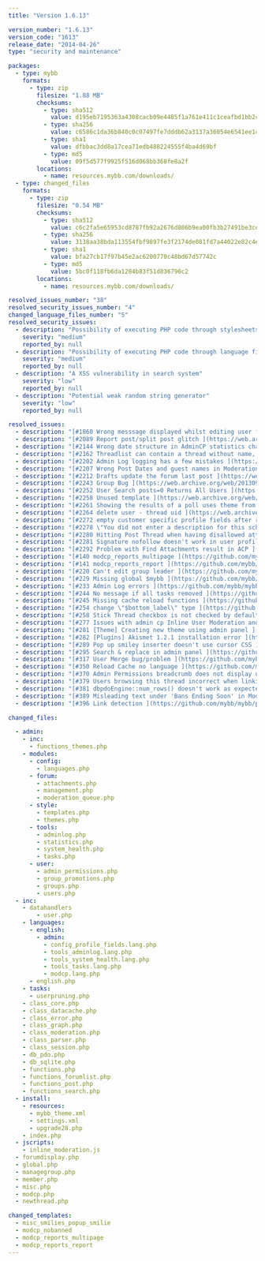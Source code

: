 ```yaml
---
title: "Version 1.6.13"

version_number: "1.6.13"
version_code: "1613"
release_date: "2014-04-26"
type: "security and maintenance"

packages:
  - type: mybb
    formats:
      - type: zip
        filesize: "1.88 MB"
        checksums:
          - type: sha512
            value: d195eb7195363a4308cacb09e4485f1a761e411c1ceafbd1bb2cd4704e8a139934e816a3f67e3445749150dbf8026ffc48484ac5c52b9900682401f9019c34e7
          - type: sha256
            value: c6586c1da36b840c0c07497fe7dddb62a3137a36054e6541ee14a1f0433c09d5
          - type: sha1
            value: dfbbac3dd8a17cea71edb488224555f4ba4d69bf
          - type: md5
            value: 09f5d577f9925f516d068bb368fe8a2f
        locations:
          - name: resources.mybb.com/downloads/
  - type: changed_files
    formats:
      - type: zip
        filesize: "0.54 MB"
        checksums:
          - type: sha512
            value: c6c2fa5e65953cd8787fb92a2676d806b9ea00fb3b27491be3cec77d59a54f4038b424626f3aa469f1eba04ce073a154904123b1dd6ddc70755e8d62f6acf33b
          - type: sha256
            value: 3138aa38bda113554fbf9897fe3f2174de081fd7a44022e82c4e8c922017ae20
          - type: sha1
            value: bfa27cb17f97b45e2ac6200770c48bd67d57742c
          - type: md5
            value: 5bc0f118fb6da1284b83f51d836796c2
        locations:
          - name: resources.mybb.com/downloads/

resolved_issues_number: "38"
resolved_security_issues_number: "4"
changed_language_files_number: "5"
resolved_security_issues:
  - description: "Possibility of executing PHP code through stylesheets"
    severity: "medium"
    reported_by: null
  - description: "Possibility of executing PHP code through language files"
    severity: "medium"
    reported_by: null
  - description: "A XSS vulnerability in search system"
    severity: "low"
    reported_by: null
  - description: "Potential weak random string generator"
    severity: "low"
    reported_by: null

resolved_issues:
  - description: "[#1860 Wrong messsage displayed whilst editing user from mod cp ](https://web.archive.org/web/20130930200856/http://dev.mybb.com/issues/1860)"
  - description: "[#2089 Report post/split post glitch ](https://web.archive.org/web/20130930200856/http://dev.mybb.com/issues/2089)"
  - description: "[#2144 Wrong date structure in AdminCP statistics chart ](https://web.archive.org/web/20130930200856/http://dev.mybb.com/issues/2144)"
  - description: "[#2162 Threadlist can contain a thread without name, id etc. ](https://web.archive.org/web/20130930200856/http://dev.mybb.com/issues/2162)"
  - description: "[#2202 Admin Log logging has a few mistakes ](https://web.archive.org/web/20130930200856/http://dev.mybb.com/issues/2202)"
  - description: "[#2207 Wrong Post Dates and guest names in Moderation Queue ](https://web.archive.org/web/20130930200856/http://dev.mybb.com/issues/2207)"
  - description: "[#2212 Drafts update the forum last post ](https://web.archive.org/web/20130930200856/http://dev.mybb.com/issues/2212)"
  - description: "[#2243 Group Bug ](https://web.archive.org/web/20130930200856/http://dev.mybb.com/issues/2243)"
  - description: "[#2252 User Search posts=0 Returns All Users ](https://web.archive.org/web/20130930200856/http://dev.mybb.com/issues/2252)"
  - description: "[#2258 Unused template ](https://web.archive.org/web/20130930200856/http://dev.mybb.com/issues/2258)"
  - description: "[#2261 Showing the results of a poll uses theme from post with pid equal to poll's id ](https://web.archive.org/web/20130930200856/http://dev.mybb.com/issues/2261)"
  - description: "[#2264 delete user - thread uid ](https://web.archive.org/web/20130930200856/http://dev.mybb.com/issues/2264)"
  - description: "[#2272 empty customer specific profile fields after registration ](https://web.archive.org/web/20130930200856/http://dev.mybb.com/issues/2272)"
  - description: "[#2278 \"You did not enter a description for this scheduled task\" ](https://web.archive.org/web/20130930200856/http://dev.mybb.com/issues/2278)"
  - description: "[#2280 Hitting Post Thread when having disallowed attachment ignores all submitted content ](https://web.archive.org/web/20130930200856/http://dev.mybb.com/issues/2280)"
  - description: "[#2281 Signature nofollow doesn't work in user profile ](https://web.archive.org/web/20130930200856/http://dev.mybb.com/issues/2281)"
  - description: "[#2292 Problem with Find Attachments result in ACP ](https://web.archive.org/web/20130930200856/http://dev.mybb.com/issues/2292)"
  - description: "[#140 modcp_reports_multipage ](https://github.com/mybb/mybb/issues/140)"
  - description: "[#141 modcp_reports_report ](https://github.com/mybb/mybb/issues/141)"
  - description: "[#220 Can't edit group leader ](https://github.com/mybb/mybb/issues/220)"
  - description: "[#229 Missing global $mybb ](https://github.com/mybb/mybb/issues/229)"
  - description: "[#233 Admin Log errors ](https://github.com/mybb/mybb/issues/233)"
  - description: "[#244 No message if all tasks removed ](https://github.com/mybb/mybb/issues/244)"
  - description: "[#245 Missing cache reload functions ](https://github.com/mybb/mybb/issues/245)"
  - description: "[#254 change \"$bottom_label\" type ](https://github.com/mybb/mybb/pull/254)"
  - description: "[#258 Stick Thread checkbox is not checked by default ](https://github.com/mybb/mybb/issues/258)"
  - description: "[#277 Issues with admin cp Inline User Moderation and super administrators ](https://github.com/mybb/mybb/issues/277)"
  - description: "[#281 [Theme] Creating new theme using admin panel ](https://github.com/mybb/mybb/issues/281)"
  - description: "[#282 [Plugins] Akismet 1.2.1 installation error ](https://github.com/mybb/mybb/issues/282)"
  - description: "[#289 Pop up smiley inserter doesn't use cursor CSS ](https://github.com/mybb/mybb/issues/289)"
  - description: "[#295 Search & replace in admin panel ](https://github.com/mybb/mybb/issues/295)"
  - description: "[#317 User Merge bug/problem ](https://github.com/mybb/mybb/issues/31)"
  - description: "[#350 Reload Cache no language ](https://github.com/mybb/mybb/issues/350)"
  - description: "[#370 Admin Permissions breadcrumb does not display username if user is an admin through an additional group ](https://github.com/mybb/mybb/issues/370)"
  - description: "[#379 Users browsing this thread incorrect when linking to post](https://github.com/mybb/mybb/issues/379)"
  - description: "[#381 dbpdoEngine::num_rows() doesn't work as expected ](https://github.com/mybb/mybb/issues/381)"
  - description: "[#389 Misleading text under 'Bans Ending Soon' in ModCP ](https://github.com/mybb/mybb/issues/389)"
  - description: "[#396 Link detection ](https://github.com/mybb/mybb/pull/396)"

changed_files:

  - admin:
    - inc:
      - functions_themes.php
    - modules:
      - config:
        - languages.php
      - forum:
        - attachments.php
        - management.php
        - moderation_queue.php
      - style:
        - templates.php
        - themes.php
      - tools:
        - adminlog.php
        - statistics.php
        - system_health.php
        - tasks.php
      - user:
        - admin_permissions.php
        - group_promotions.php
        - groups.php
        - users.php
  - inc:
    - datahandlers
        - user.php
    - languages:
      - english:
        - admin:
          - config_profile_fields.lang.php
          - tools_adminlog.lang.php
          - tools_system_health.lang.php
          - tools_tasks.lang.php
          - modcp.lang.php
      - english.php
    - tasks:
      - userpruning.php
    - class_core.php
    - class_datacache.php
    - class_error.php
    - class_graph.php
    - class_moderation.php
    - class_parser.php
    - class_session.php
    - db_pdo.php
    - db_sqlite.php
    - functions.php
    - functions_forumlist.php
    - functions_post.php
    - functions_search.php
  - install:
    - resources:
      - mybb_theme.xml
      - settings.xml
      - upgrade28.php
    - index.php
  - jscripts:
    - inline_moderation.js
  - forumdisplay.php
  - global.php
  - managegroup.php
  - member.php
  - misc.php
  - modcp.php
  - newthread.php

changed_templates:
  - misc_smilies_popup_smilie
  - modcp_nobanned
  - modcp_reports_multipage
  - modcp_reports_report
---
```

